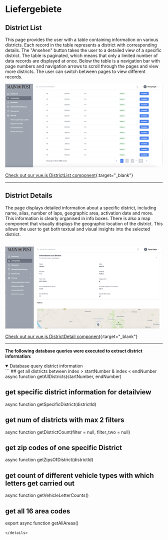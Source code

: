 # <i class="fas fa-truck"></i> Liefergebiete
## District List

This page provides the user with a table containing information on various districts. Each record in the table represents a district with corresponding details. The "Ansehen" button takes the user to a detailed view of a specific district.
The table is paginated, which means that only a limited number of data records are displayed at once. Below the table is a navigation bar with page numbers and navigation arrows to scroll through the pages and view more districts. The user can switch between pages to view different records.

![District List](district-index.png)

[<i class="fas fa-folder"></i> Check out our vue.js DistrictList component](https://github.com/UHPDome/backend_mainpost/blob/main/frontend/src/components/Views/Districts/index/DistrictList.vue){:target="_blank"}

---

## District Details

The page displays detailed information about a specific district, including name, alias, number of laps, geographic area, activation date and more. This information is clearly organised in info boxes. There is also a map component that visually displays the geographic location of the district. This allows the user to get both textual and visual insights into the selected district.
<br>
<br>

![District List](district-detail.png)

[<i class="fas fa-folder"></i> Check out our vue.js DistrictDetail component](https://github.com/UHPDome/backend_mainpost/blob/main/frontend/src/components/Views/Districts/show/DistrictDetail.vue){:target="_blank"}

---

**The following database queries were executed to extract district information:**

<details open>
<summary>Database query district information</summary>
```
## get all districts between index > startNumber & index < endNumber
async function getAllDistricts(startNumber, endNumber)

## get specific district information for detailview
async function getSpecificDistrict(districtId) 

## get num of districts with max 2 filters
async function getDistrictCount(filter = null, filter_two = null) 

## get zip codes of one specific District
async function getZipsOfDistrict(districtId)

## get count of different vehicle types with which letters get carried out
async function getVehicleLetterCounts()

## get all 16 area codes 
export async function getAllAreas()

```
</details>
